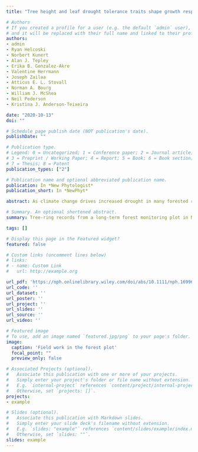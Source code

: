 ```yaml
---
title: "Tree height and leaf drought tolerance traits shape growth responses across droughts in a temperate broadleaf forest"

# Authors
# If you created a profile for a user (e.g. the default `admin` user), write the username (folder name) here 
# and it will be replaced with their full name and linked to their profile.
authors:
- admin
- Ryan Helcoski
- Norbert Kunert
- Alan J. Tepley
- Erika B. Gonzalez-Akre
- Valentine Herrmann
- Joseph Zailaa
- Atticus E. L. Stovall
- Norman A. Bourg
- William J. McShea
- Neil Pederson
- Kristina J. Anderson-Teixeira

date: "2020-10-13"
doi: ""

# Schedule page publish date (NOT publication's date).
publishDate: ""

# Publication type.
# Legend: 0 = Uncategorized; 1 = Conference paper; 2 = Journal article;
# 3 = Preprint / Working Paper; 4 = Report; 5 = Book; 6 = Book section;
# 7 = Thesis; 8 = Patent
publication_types: ["2"]

# Publication name and optional abbreviated publication name.
publication: In *New Phytologist*
publication_short: In *NewPhyt*

abstract: As climate change drives increased drought in many forested regions, mechanistic understanding of the factors conferring drought tolerance in trees is increasingly important. The dendrochronological record provides a window through which we can understand how tree size and traits shape growth responses to droughts. We analyzed tree-ring records for twelve species in a broadleaf deciduous forest in Virginia (USA) to test hypotheses for how tree height, microenvironment characteristics, and species’ traits shaped drought responses across the three strongest regional droughts over a 60-year period. Drought tolerance (resistance, recovery, and resilience) decreased with tree height, which was strongly correlated with exposure to higher solar radiation and evaporative demand. The potentially greater rooting volume of larger trees did not confer a resistance advantage, but marginally increased recovery and resilience, in sites with low topographic wetness index. Drought tolerance was greater among species whose leaves lost turgor (wilted) at more negative water potentials and experienced less shrinkage upon desiccation. The tree-ring record reveals that tree height and leaf drought tolerance traits influenced growth responses during and after significant droughts in the meteorological record. As climate change-induced droughts intensify, tall trees with drought-sensitive leaves will be most vulnerable to immediate and longer-term growth reductions.

# Summary. An optional shortened abstract.
summary: Tree-ring records from a long-term forest monitoring plot in NW Virginia (USA) reveal that tree height and leaf drought tolerance traits influenced growth responses during and after significant droughts in the meteorological record. As climate change-induced droughts intensify, tall trees with drought-sensitive leaves will be most vulnerable to immediate and longer-term growth reductions.

tags: []

# Display this page in the Featured widget?
featured: false

# Custom links (uncomment lines below)
# links:
# - name: Custom Link
#   url: http://example.org

url_pdf: 'https://nph.onlinelibrary.wiley.com/doi/abs/10.1111/nph.16996'
url_code: ''
url_dataset: ''
url_poster: ''
url_project: ''
url_slides: ''
url_source: ''
url_video: ''

# Featured image
# To use, add an image named `featured.jpg/png` to your page's folder. 
image:
  caption: 'Field work in the forest plot'
  focal_point: ""
  preview_only: false

# Associated Projects (optional).
#   Associate this publication with one or more of your projects.
#   Simply enter your project's folder or file name without extension.
#   E.g. `internal-project` references `content/project/internal-project/index.md`.
#   Otherwise, set `projects: []`.
projects:
- example

# Slides (optional).
#   Associate this publication with Markdown slides.
#   Simply enter your slide deck's filename without extension.
#   E.g. `slides: "example"` references `content/slides/example/index.md`.
#   Otherwise, set `slides: ""`.
slides: example
---
```


